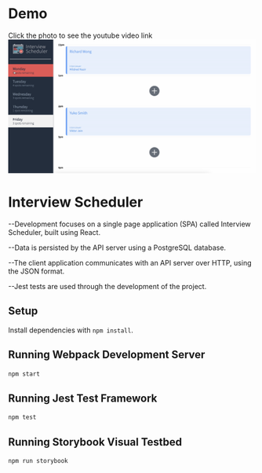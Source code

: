 # Demo
Click the photo to see the youtube video link
[![scheduler demo](./public/images/scheduler_demo_photo.png)](http://www.youtube.com/watch?v=EsLf5JhtxHo)

# Interview Scheduler
--Development focuses on a single page application (SPA) called Interview Scheduler, built using React.

--Data is persisted by the API server using a PostgreSQL database.

--The client application communicates with an API server over HTTP, using the JSON format.

--Jest tests are used through the development of the project.



## Setup

Install dependencies with `npm install`.

## Running Webpack Development Server

```sh
npm start
```

## Running Jest Test Framework

```sh
npm test
```

## Running Storybook Visual Testbed

```sh
npm run storybook
```
